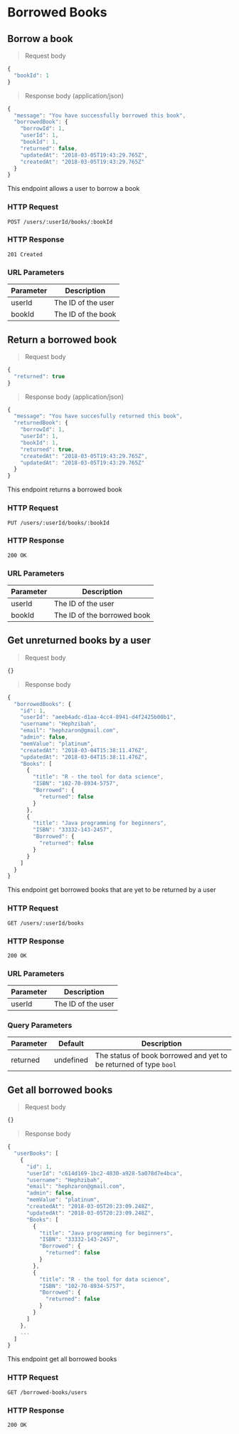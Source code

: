 # Borrowed Books

## Borrow a book

> Request body

```javascript
{
  "bookId": 1
}
```

> Response body (application/json)

```javascript
{
  "message": "You have successfully borrowed this book",
  "borrowedBook": {
    "borrowId": 1,
    "userId": 1,
    "bookId": 1,
    "returned": false,
    "updatedAt": "2018-03-05T19:43:29.765Z",
    "createdAt": "2018-03-05T19:43:29.765Z"
  }
}
```

This endpoint allows a user to borrow a book

### HTTP Request

`POST /users/:userId/books/:bookId`

### HTTP Response

`201 Created`

### URL Parameters

Parameter | Description
--------- | -----------
userId | The ID of the user
bookId | The ID of the book

## Return a borrowed book

> Request body

```javascript
{
  "returned": true
}
```

> Response body (application/json)

```javascript
{
  "message": "You have succesfully returned this book",
  "returnedBook": {
    "borrowId": 1,
    "userId": 1,
    "bookId": 1,
    "returned": true,
    "createdAt": "2018-03-05T19:43:29.765Z",
    "updatedAt": "2018-03-05T19:43:29.765Z"
  }
}
```

This endpoint returns a borrowed book

### HTTP Request

`PUT /users/:userId/books/:bookId`

### HTTP Response

`200 OK`

### URL Parameters

Parameter | Description
--------- | -----------
userId | The ID of the user
bookId | The ID of the borrowed book

## Get unreturned books by a user

> Request body

```javascript
{}
```

> Response body

```javascript
{
  "borrowedBooks": {
    "id": 1,
    "userId": "aeeb4adc-d1aa-4cc4-8941-d4f2425b00b1",
    "username": "Hephzibah",
    "email": "hephzaron@gmail.com",
    "admin": false,
    "memValue": "platinum",
    "createdAt": "2018-03-04T15:38:11.476Z",
    "updatedAt": "2018-03-04T15:38:11.476Z",
    "Books": [
      {
        "title": "R - the tool for data science",
        "ISBN": "102-70-8934-5757",
        "Borrowed": {
          "returned": false
        }
      },
      {
        "title": "Java programming for beginners",
        "ISBN": "33332-143-2457",
        "Borrowed": {
          "returned": false
        }
      }
    ]
  }
}
```

This endpoint get borrowed books that are yet to be returned by a user

### HTTP Request

`GET /users/:userId/books`

### HTTP Response

`200 OK`

### URL Parameters

Parameter | Description
--------- | -----------
userId | The ID of the user

### Query Parameters

Parameter | Default | Description
--------- | ------- | -----------
returned | undefined | The status of book borrowed and yet to be returned of type `bool`

## Get all borrowed books

> Request body

```javascript
{}
```

> Response body

```javascript
{
  "userBooks": [
    {
      "id": 1,
      "userId": "c614d169-1bc2-4830-a928-5a078d7e4bca",
      "username": "Hephzibah",
      "email": "hephzaron@gmail.com",
      "admin": false,
      "memValue": "platinum",
      "createdAt": "2018-03-05T20:23:09.248Z",
      "updatedAt": "2018-03-05T20:23:09.248Z",
      "Books": [
        {
          "title": "Java programming for beginners",
          "ISBN": "33332-143-2457",
          "Borrowed": {
            "returned": false
          }
        },
        {
          "title": "R - the tool for data science",
          "ISBN": "102-70-8934-5757",
          "Borrowed": {
            "returned": false
          }
        }
      ]
    },
    ...
  ]
}
```

This endpoint get all borrowed books 

### HTTP Request

`GET /borrowed-books/users`

### HTTP Response

`200 OK`

